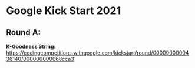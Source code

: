 # Google Kick Start 2021

## Round A:

**K-Goodness String:**
https://codingcompetitions.withgoogle.com/kickstart/round/0000000000436140/000000000068cca3
